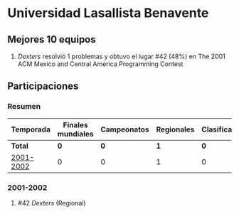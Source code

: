 ---
---

# Universidad Lasallista Benavente

## Mejores 10 equipos

1. _Dexters_ resolvió 1 problemas y obtuvo el lugar #42 (48%) en The 2001 ACM Mexico and Central America Programming Contest

## Participaciones

### Resumen

| Temporada | Finales mundiales | Campeonatos | Regionales | Clasificatorios | Equipos |
| --- | --- | --- | --- | --- | --- |
| **Total** | **0** | **0** | **1** | **0** | **1** |
| [2001-2002](#2001-2002) | 0 | 0 | 1 | 0 | 1 |

### 2001-2002

1. #42 _Dexters_ (Regional)



